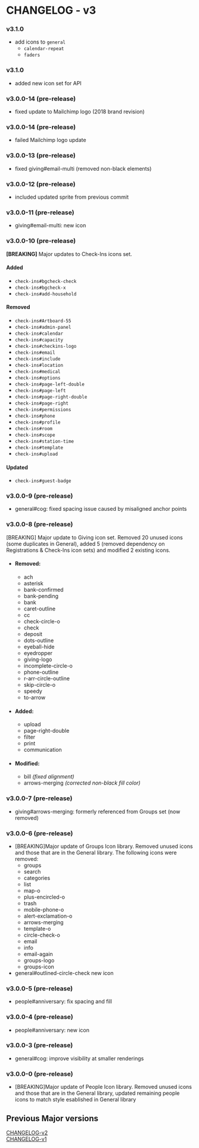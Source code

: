 # CHANGELOG - v3

### v3.1.0
- add icons to `general`
  - `calendar-repeat`
  - `faders`

### v3.1.0
- added new icon set for API

### v3.0.0-14 (pre-release)
- fixed update to Mailchimp logo (2018 brand revision)

### v3.0.0-14 (pre-release)
- failed Mailchimp logo update

### v3.0.0-13 (pre-release)
- fixed giving#email-multi (removed non-black elements)

### v3.0.0-12 (pre-release)
- included updated sprite from previous commit

### v3.0.0-11 (pre-release)
- giving#email-multi: new icon

### v3.0.0-10 (pre-release)
**[BREAKING]** Major updates to Check-Ins icons set.

#### Added
- `check-ins#bgcheck-check`
- `check-ins#bgcheck-x`
- `check-ins#add-household`

#### Removed
- `check-ins#Artboard-55`
- `check-ins#admin-panel`
- `check-ins#calendar`
- `check-ins#capacity`
- `check-ins#checkins-logo`
- `check-ins#email`
- `check-ins#include`
- `check-ins#location`
- `check-ins#medical`
- `check-ins#options`
- `check-ins#page-left-double`
- `check-ins#page-left`
- `check-ins#page-right-double`
- `check-ins#page-right`
- `check-ins#permissions`
- `check-ins#phone`
- `check-ins#profile`
- `check-ins#room`
- `check-ins#scope`
- `check-ins#station-time`
- `check-ins#template`
- `check-ins#upload`

#### Updated
- `check-ins#guest-badge`

### v3.0.0-9 (pre-release)
- general#cog: fixed spacing issue caused by misaligned anchor points


### v3.0.0-8 (pre-release)
[BREAKING] Major update to Giving icon set. Removed 20 unused icons (some duplicates in General), added 5 (removed dependency on Registrations & Check-Ins icon sets) and modified 2 existing icons.

- #### Removed:
    - ach
    - asterisk
    - bank-confirmed
    - bank-pending
    - bank
    - caret-outline
    - cc
    - check-circle-o
    - check
    - deposit
    - dots-outline
    - eyeball-hide
    - eyedropper
    - giving-logo
    - incomplete-circle-o
    - phone-outline
    - r-arr-circle-outline
    - skip-circle-o
    - speedy
    - to-arrow

- #### Added:
    - upload
    - page-right-double
    - filter
    - print
    - communication

- #### Modified:
    - bill _(fixed alignment)_
    - arrows-merging _(corrected non-black fill color)_

### v3.0.0-7 (pre-release)
- giving#arrows-merging: formerly referenced from Groups set (now removed)

### v3.0.0-6 (pre-release)

- [BREAKING]Major update of Groups Icon library. Removed unused icons and those that are in the General library. The following icons were removed:
    - groups
    - search
    - categories
    - list
    - map-o
    - plus-encircled-o
    - trash
    - mobile-phone-o
    - alert-exclamation-o
    - arrows-merging
    - template-o
    - circle-check-o
    - email
    - info
    - email-again
    - groups-logo
    - groups-icon
- general#outlined-circle-check new icon

### v3.0.0-5 (pre-release)

- people#anniversary: fix spacing and fill

### v3.0.0-4 (pre-release)

- people#anniversary: new icon

### v3.0.0-3 (pre-release)

- general#cog: improve visibility at smaller renderings

### v3.0.0-0 (pre-release)

- [BREAKING]Major update of People Icon library. Removed unused icons and those that are in the General library, updated remaining people icons to match style esablished in General library

## Previous Major versions
[CHANGELOG-v2](./changelog/CHANGELOG-v2.md)  
[CHANGELOG-v1](./changelog/CHANGELOG-v1.md)  
